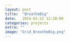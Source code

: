 ```yaml
---
layout: post
title:  "BreatheBig"
date:   2014-01-22 12:30:00
categories: projects
extra: ""
image: "Grid_BreatheBig.png"
---
```

